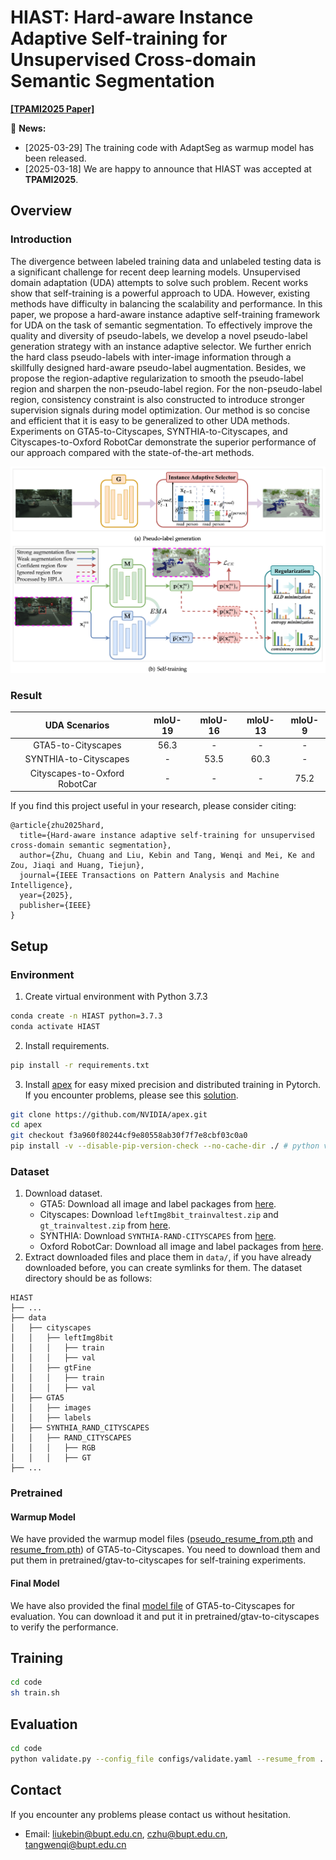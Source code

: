 # HIAST: Hard-aware Instance Adaptive Self-training for Unsupervised Cross-domain Semantic Segmentation

**[[TPAMI2025 Paper]](https://arxiv.org/pdf/2302.06992)**

🔔 **News:**

* [2025-03-29] The training code with AdaptSeg as warmup model has been released.
* [2025-03-18] We are happy to announce that HIAST was accepted at **TPAMI2025**.

## Overview

### Introduction

The divergence between labeled training data and unlabeled testing data is a significant challenge for recent deep learning models. Unsupervised domain adaptation (UDA) attempts to solve such problem. Recent works show that self-training is a powerful approach to UDA. However, existing methods have difficulty in balancing the scalability and performance. In this paper, we propose a hard-aware instance adaptive self-training framework for UDA on the task of semantic segmentation. To effectively improve the quality and diversity of pseudo-labels, we develop a novel pseudo-label generation strategy with an instance adaptive selector. We further enrich the hard class pseudo-labels with inter-image information through a skillfully designed hard-aware pseudo-label augmentation. Besides, we propose the region-adaptive regularization to smooth the pseudo-label region and sharpen the non-pseudo-label region. For the non-pseudo-label region, consistency constraint is also constructed to introduce stronger supervision signals during model optimization. Our method is so concise and efficient that it is easy to be generalized to other UDA methods. Experiments on GTA5-to-Cityscapes, SYNTHIA-to-Cityscapes, and Cityscapes-to-Oxford RobotCar demonstrate the superior performance of our approach compared with the state-of-the-art methods.

<img src="imgs/framework.png" alt="framework" style="zoom: 80%;" />

### Result

|        UDA  Scenarios        | mIoU-19 | mIoU-16 | mIoU-13 | mIoU-9 |
| :---------------------------: | :-----: | :-----: | :-----: | :----: |
|      GTA5-to-Cityscapes      |  56.3  |    -    |    -    |   -   |
|     SYNTHIA-to-Cityscapes     |    -    |  53.5  |  60.3  |   -   |
| Cityscapes-to-Oxford RobotCar |    -    |    -    |    -    |  75.2  |

If you find this project useful in your research, please consider citing:

```
@article{zhu2025hard,
  title={Hard-aware instance adaptive self-training for unsupervised cross-domain semantic segmentation},
  author={Zhu, Chuang and Liu, Kebin and Tang, Wenqi and Mei, Ke and Zou, Jiaqi and Huang, Tiejun},
  journal={IEEE Transactions on Pattern Analysis and Machine Intelligence},
  year={2025},
  publisher={IEEE}
}
```

## Setup

### Environment

1. Create virtual environment with Python 3.7.3

```bash
conda create -n HIAST python=3.7.3
conda activate HIAST
```

2. Install requirements.

```bash
pip install -r requirements.txt
```

3. Install [apex](https://github.com/NVIDIA/apex#linux) for easy mixed precision and distributed training in Pytorch. If you encounter problems, please see this [solution](https://github.com/NVIDIA/apex/issues/802#issuecomment-618699214).

```bash
git clone https://github.com/NVIDIA/apex.git
cd apex
git checkout f3a960f80244cf9e80558ab30f7f7e8cbf03c0a0
pip install -v --disable-pip-version-check --no-cache-dir ./ # python version

```

### Dataset

1. Download dataset.
   - GTA5: Download all image and label packages from [here](https://download.visinf.tu-darmstadt.de/data/from_games/).
   - Cityscapes: Download `leftImg8bit_trainvaltest.zip` and `gt_trainvaltest.zip` from [here](https://www.cityscapes-dataset.com/downloads/).
   - SYNTHIA: Download `SYNTHIA-RAND-CITYSCAPES` from [here](http://synthia-dataset.net/downloads/).
   - Oxford RobotCar: Download all image and label packages from [here](https://www.nec-labs.com/~mas/adapt-seg/adapt-seg.html).
2. Extract downloaded files and place them in `data/`, if you have already downloaded before, you can create symlinks for them. The dataset directory should be as follows:

```
HIAST
├── ...
├── data
│   ├── cityscapes
│   │   ├── leftImg8bit
│   │   │   ├── train
│   │   │   ├── val
│   │   ├── gtFine
│   │   │   ├── train
│   │   │   ├── val
│   ├── GTA5
│   │   ├── images
│   │   ├── labels
│   ├── SYNTHIA_RAND_CITYSCAPES
│   │   ├── RAND_CITYSCAPES
│   │   │   ├── RGB
│   │   │   ├── GT
├── ...
```

### Pretrained

#### Warmup Model

We have provided the warmup model files ([pseudo_resume_from.pth](https://huggingface.co/wanderhzz/HIAST/blob/main/gtav-to-cityscapes/AdaptSeg%2BHIAST/pseudo_resume_from.pth) and [resume_from.pth](https://huggingface.co/wanderhzz/HIAST/blob/main/gtav-to-cityscapes/AdaptSeg%2BHIAST/resume_from.pth)) of GTA5-to-Cityscapes. You need to download them and put them in pretrained/gtav-to-cityscapes for self-training experiments.

#### Final Model

We have also provided the final [model file](https://huggingface.co/wanderhzz/HIAST/blob/main/gtav-to-cityscapes/AdaptSeg%2BHIAST/HIAST_final.pth) of GTA5-to-Cityscapes for evaluation. You can download it and put it in pretrained/gtav-to-cityscapes to verify the performance.

## Training

```bash
cd code
sh train.sh
```

## Evaluation

```bash
cd code
python validate.py --config_file configs/validate.yaml --resume_from ../pretrained/gtav-to-cityscapes/HIAST_final.pth --color_mask_dir_path ../outputs
```

## Contact

If you encounter any problems please contact us without hesitation.

- Email: liukebin@bupt.edu.cn, czhu@bupt.edu.cn, tangwenqi@bupt.edu.cn
